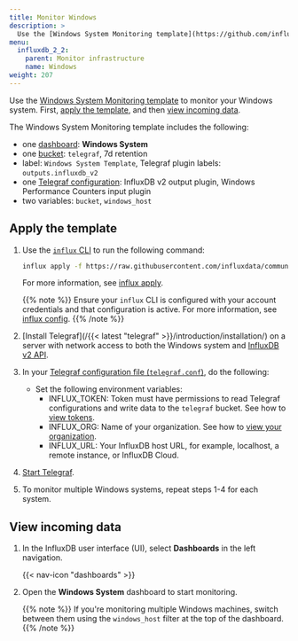 ```yaml
---
title: Monitor Windows
description: >
  Use the [Windows System Monitoring template](https://github.com/influxdata/community-templates/tree/master/windows_system) to monitor your Windows system.
menu:
  influxdb_2_2:
    parent: Monitor infrastructure
    name: Windows
weight: 207
---
```


Use the [Windows System Monitoring template](https://github.com/influxdata/community-templates/tree/master/windows_system) to monitor your Windows system. First, [apply the template](#apply-the-template), and then [view incoming data](#view-incoming-data).

The Windows System Monitoring template includes the following:

- one [dashboard](/influxdb/v2.2/reference/glossary/#dashboard): **Windows System**
- one [bucket](/influxdb/v2.2/reference/glossary/#bucket): `telegraf`, 7d retention
- label: `Windows System Template`, Telegraf plugin labels: `outputs.influxdb_v2`
- one [Telegraf configuration](/influxdb/v2.2/telegraf-configs/): InfluxDB v2 output plugin, Windows Performance Counters input plugin
- two variables: `bucket`, `windows_host`

## Apply the template

1. Use the [`influx` CLI](/influxdb/v2.2/reference/cli/influx/) to run the following command:

    ```sh
    influx apply -f https://raw.githubusercontent.com/influxdata/community-templates/master/windows_system/windows_system.yml
    ```
    For more information, see [influx apply](/influxdb/v2.2/reference/cli/influx/apply/).

    {{% note %}}
Ensure your `influx` CLI is configured with your account credentials and that configuration is active. For more information, see [influx config](/influxdb/v2.2/reference/cli/influx/config/).
    {{% /note %}}

2. [Install Telegraf](/{{< latest "telegraf" >}}/introduction/installation/) on a server with network access to both the Windows system and [InfluxDB v2 API](/influxdb/v2.2/reference/api/).
3. In your [Telegraf configuration file (`telegraf.conf`)](/influxdb/v2.2/telegraf-configs/), do the following:
    - Set the following environment variables:
      - INFLUX_TOKEN: Token must have permissions to read Telegraf configurations and write data to the `telegraf` bucket. See how to [view tokens](/influxdb/v2.2/security/tokens/view-tokens/).
      - INFLUX_ORG: Name of your organization. See how to [view your organization](/influxdb/v2.2/organizations/view-orgs/).
      - INFLUX_URL: Your InfluxDB host URL, for example, localhost, a remote instance, or InfluxDB Cloud.

4. [Start Telegraf](/influxdb/v2.2/write-data/no-code/use-telegraf/auto-config/#start-telegraf).
5. To monitor multiple Windows systems, repeat steps 1-4 for each system.

## View incoming data

1. In the InfluxDB user interface (UI), select **Dashboards** in the left navigation.

    {{< nav-icon "dashboards" >}}

2. Open the **Windows System** dashboard to start monitoring.

   {{% note %}}
   If you're monitoring multiple Windows machines, switch between them using the `windows_host` filter at the top of the dashboard.
   {{% /note %}}
